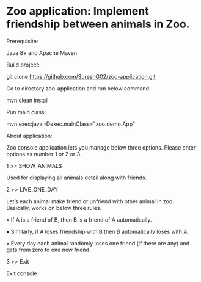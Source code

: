 # Zoo application: Implement friendship between animals in Zoo.

Prerequisite:

Java 8+ and Apache Maven

Build project: 

git clone https://github.com/SureshG02/zoo-application.git

Go to directory zoo-application and run below command:

mvn clean install

Run main class: 

mvn exec:java -Dexec.mainClass="zoo.demo.App"

About application:

Zoo console application lets you manage below three options. Please enter options as number 1 or 2 or 3. 

1 >> SHOW_ANIMALS

Used for displaying all animals detail along with friends.

2 >> LIVE_ONE_DAY

Let’s each animal make friend or unfriend with other animal in zoo. Basically, works on below three rules.

•	If A is a friend of B, then B is a friend of A automatically.

•	Similarly, if A loses friendship with B then B automatically loses with A.

•	Every day each animal randomly loses one friend (if there are any) and gets from zero to one new friend.

3 >> Exit

Exit console
